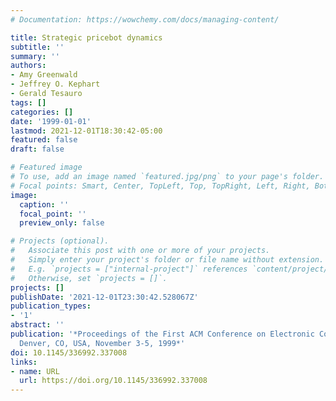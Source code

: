 ```yaml
---
# Documentation: https://wowchemy.com/docs/managing-content/

title: Strategic pricebot dynamics
subtitle: ''
summary: ''
authors:
- Amy Greenwald
- Jeffrey O. Kephart
- Gerald Tesauro
tags: []
categories: []
date: '1999-01-01'
lastmod: 2021-12-01T18:30:42-05:00
featured: false
draft: false

# Featured image
# To use, add an image named `featured.jpg/png` to your page's folder.
# Focal points: Smart, Center, TopLeft, Top, TopRight, Left, Right, BottomLeft, Bottom, BottomRight.
image:
  caption: ''
  focal_point: ''
  preview_only: false

# Projects (optional).
#   Associate this post with one or more of your projects.
#   Simply enter your project's folder or file name without extension.
#   E.g. `projects = ["internal-project"]` references `content/project/deep-learning/index.md`.
#   Otherwise, set `projects = []`.
projects: []
publishDate: '2021-12-01T23:30:42.528067Z'
publication_types:
- '1'
abstract: ''
publication: '*Proceedings of the First ACM Conference on Electronic Commerce (EC-99),
  Denver, CO, USA, November 3-5, 1999*'
doi: 10.1145/336992.337008
links:
- name: URL
  url: https://doi.org/10.1145/336992.337008
---
```

